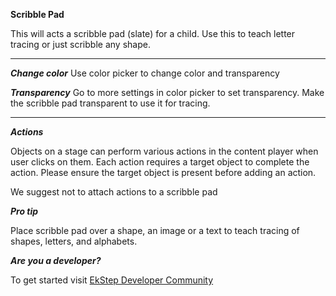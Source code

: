 **Scribble Pad**

This will acts a scribble pad (slate) for a child. Use this to teach letter tracing or just scribble any shape.

---

***Change color*** Use color picker to change color and transparency

***Transparency*** Go to more settings in color picker to set transparency. Make the scribble pad transparent to use it for tracing.


---

***Actions***

Objects on a stage can perform various actions in the content player when user clicks on them. Each action requires a target object to complete the action. Please ensure the target object is present before adding an action.

We suggest not to attach actions to a scribble pad

***Pro tip***

Place scribble pad over a shape, an image or a text to teach tracing of shapes, letters, and alphabets.

***Are you a developer?***

To get started visit <a href="https://community.ekstep.in/developers" target="_blank">EkStep Developer Community</a>
